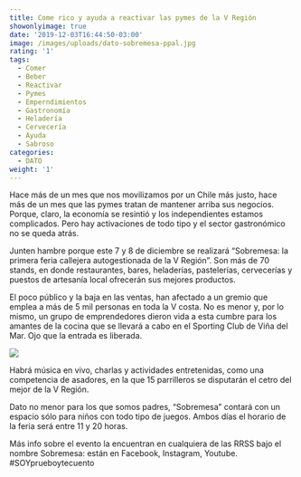 ```yaml
---
title: Come rico y ayuda a reactivar las pymes de la V Región
showonlyimage: true
date: '2019-12-03T16:44:50-03:00'
image: /images/uploads/dato-sobremesa-ppal.jpg
rating: '1'
tags:
  - Comer
  - Beber
  - Reactivar
  - Pymes
  - Emperndimientos
  - Gastronomía
  - Heladería
  - Cervecería
  - Ayuda
  - Sabroso
categories:
  - DATO
weight: '1'
---
```

Hace más de un mes que nos movilizamos por un Chile más justo, hace más de un mes que las pymes tratan de mantener arriba sus negocios. Porque, claro, la economía se resintió y los independientes estamos complicados. Pero hay activaciones de todo tipo y el sector gastronómico no se queda atrás.

<!--more-->

Junten hambre porque este 7 y 8 de diciembre se realizará “Sobremesa: la primera feria callejera autogestionada de la V Región”. Son más de 70 stands, en donde restaurantes, bares, heladerías, pastelerías, cervecerías y puestos de artesanía local ofrecerán sus mejores productos. 

El poco público y la baja en las ventas, han afectado a un gremio que emplea a más de 5 mil personas en toda la V costa. No es menor y, por lo mismo, un grupo de emprendedores dieron vida a esta cumbre para los amantes de la cocina que se llevará a cabo en el Sporting Club de Viña del Mar. Ojo que la entrada es liberada.

![](/images/uploads/dato-sobremesa-storysobremesa.jpeg)

Habrá música en vivo, charlas y actividades entretenidas, como una competencia de asadores, en la que 15 parrilleros se disputarán el cetro del mejor de la V Región.

Dato no menor para los que somos padres, “Sobremesa” contará con un espacio sólo para niños con todo tipo de juegos. Ambos días el horario de la feria será entre 11 y 20 horas. 

Más info sobre el evento la encuentran en cualquiera de las RRSS bajo el nombre Sobremesa: están en Facebook, Instagram, Youtube. #SOYprueboytecuento
